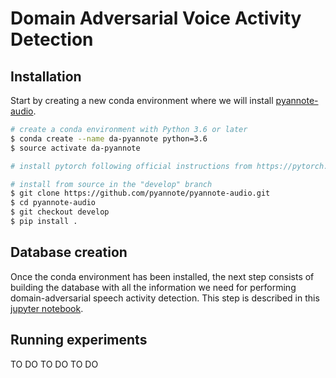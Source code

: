 # Domain Adversarial Voice Activity Detection

## Installation

Start by creating a new conda environment where we will install [pyannote-audio](https://github.com/pyannote/pyannote-audio).

```bash
# create a conda environment with Python 3.6 or later
$ conda create --name da-pyannote python=3.6
$ source activate da-pyannote

# install pytorch following official instructions from https://pytorch.org/

# install from source in the "develop" branch
$ git clone https://github.com/pyannote/pyannote-audio.git
$ cd pyannote-audio
$ git checkout develop
$ pip install .
```

## Database creation

Once the conda environment has been installed, the next step consists of building the database with all the information we need
for performing domain-adversarial speech activity detection. This step is described in this [jupyter notebook](./database.ipynb).

## Running experiments

TO DO TO DO TO DO
